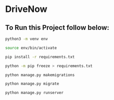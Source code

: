 # DriveNow 

## To Run this Project follow below:

```bash
python3 -m venv env
```
```bash
source env/bin/activate
```
```bash
pip install -r requirements.txt
```
```bash
python -m pip freeze > requirements.txt
```
```bash
python manage.py makemigrations
```
```bash
python manage.py migrate
```
```bash
python manage.py runserver
```
